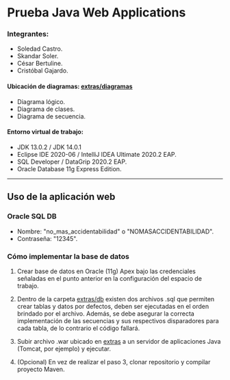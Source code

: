 # Prueba Java Web Applications

### Integrantes:
- Soledad Castro.
- Skandar Soler.
- César Bertuline.
- Cristóbal Gajardo.

#### Ubicación de diagramas: <a href="https://github.com/cristobalgvera/prueba-java-web-applications/tree/master/extras/diagramas">extras/diagramas</a>
- Diagrama lógico.
- Diagrama de clases.
- Diagrama de secuencia.

#### Entorno virtual de trabajo:
- JDK 13.0.2 / JDK 14.0.1
- Eclipse IDE 2020-06 / IntelliJ IDEA Ultimate 2020.2 EAP.
- SQL Developer / DataGrip 2020.2 EAP.
- Oracle Database 11g Express Edition.

<hr>

## Uso de la aplicación web

### Oracle SQL DB
- Nombre: "no_mas_accidentabilidad" o "NOMASACCIDENTABILIDAD".
- Contraseña: "12345".

### Cómo implementar la base de datos
1. Crear base de datos en Oracle (11g) Apex bajo las credenciales señaladas en el punto anterior en la configuración del espacio de trabajo.

2. Dentro de la carpeta <a href="https://github.com/cristobalgvera/prueba-java-web-applications/tree/master/extras/db">extras/db</a> existen dos archivos .sql que permiten crear tablas y datos por defectos, deben ser ejecutadas en el orden brindado por el archivo. Además, se debe asegurar la correcta implementación de las secuencias y sus respectivos disparadores para cada tabla, de lo contrario el código fallará.

3. Subir archivo .war ubicado en <a href="https://github.com/cristobalgvera/prueba-java-web-applications/tree/master/extras">extras</a> a un servidor de aplicaciones Java (Tomcat, por ejemplo) y ejecutar.

4. (Opcional) En vez de realizar el paso 3, clonar repositorio y compilar proyecto Maven.
